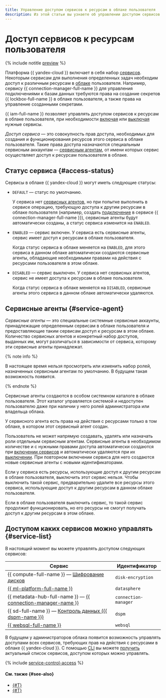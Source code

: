 ```yaml
---
title: Управление доступом сервисов к ресурсам в облаке пользователя
description: Из этой статьи вы узнаете об управлении доступом сервисов к ресурсам пользователя в облаке {{ yandex-cloud }}.
---
```


# Доступ сервисов к ресурсам пользователя



{% include notitle [preview](../../_includes/note-preview.md) %}


Платформа {{ yandex-cloud }} включает в себя набор [сервисов](../../overview/concepts/services.md). Некоторым сервисам для выполнения определенных задач необходим доступ к различным ресурсам в [облаке](../../resource-manager/concepts/resources-hierarchy.md#cloud) пользователя. Например, сервису {{ connection-manager-full-name }} для управления подключениями к базам данных требуются права на создание секретов {{ lockbox-full-name }} в облаке пользователя, а также права на управление созданными секретами.

{{ iam-full-name }} позволяет управлять доступом сервисов к ресурсам в облаке пользователя, при необходимости [включая](../operations/service-control/enable-disable.md#enable) или [выключая](../operations/service-control/enable-disable.md#disable) нужные сервисы.

_Доступ сервиса_ — это совокупность прав доступа, необходимых для создания и функционирования ресурсов этого сервиса в облаке пользователя. Такие права доступа назначаются специальным сервисным аккаунтам — [сервисным агентам](#service-agent), от имени которых сервис осуществляет доступ к ресурсам пользователя в облаке.

## Статус сервиса {#access-status}

Сервисы в облаке {{ yandex-cloud }} могут иметь следующие статусы:

* `DEFAULT` — статус по умолчанию.

    У сервиса нет [сервисных агентов](#service-agent), но при попытке выполнить в сервисе операцию, требующую доступа к другим ресурсам в облаке пользователя (например, создать [подключение](../../metadata-hub/concepts/connection-manager.md) в сервисе {{ connection-manager-full-name }}), сервисные агенты будут автоматически созданы, а статус сервиса изменится на `ENABLED`.
* `ENABLED` — сервис включен. У сервиса есть сервисные агенты, сервис имеет доступ к ресурсам в облаке пользователя.

    Когда статус сервиса в облаке меняется на `ENABLED`, для этого сервиса в данном облаке автоматически создаются сервисные агенты, обладающие необходимыми правами на действия с ресурсами пользователя в этом облаке.

* `DISABLED` — сервис выключен. У сервиса нет сервисных агентов, сервис не имеет доступа к ресурсам в облаке пользователя.

    Когда статус сервиса в облаке меняется на `DISABLED`, сервисные агенты этого сервиса в данном облаке автоматически удаляются.

## Сервисные агенты {#service-agent}

_Сервисные агенты_ — это специальные системные сервисные аккаунты, принадлежащие определенным сервисам в облаке пользователя и предоставляющие таким сервисам доступ к ресурсам в этом облаке. Количество сервисных агентов и конкретный набор доступов, выданных им, могут различаться в зависимости от сервиса, которому эти сервисные агенты принадлежат.

{% note info %}

В настоящее время нельзя просмотреть или изменить набор ролей, назначенных сервисным агентам по умолчанию. В будущем такая возможность появится.

{% endnote %}

Сервисные агенты создаются в особом системном каталоге в облаке пользователя. Этот каталог управляется системой и недоступен пользователю даже при наличии у него ролей администратора или владельца облака.

У сервисного агента есть права на действия с ресурсами только в том облаке, в котором этот сервисный агент создан.

Пользователь не может напрямую создавать, удалять или назначать роли отдельным сервисным агентам. Сервисные агенты в необходимом количестве и с нужными правами доступа автоматически создаются при [включении сервисов](../operations/service-control/enable-disable.md#enable) и автоматически удаляются при их [выключении](../operations/service-control/enable-disable.md#disable). При повторном включении сервиса для него создаются новые сервисные агенты с новыми идентификаторами.


Если у сервиса есть ресурсы, использующие доступ к другим ресурсам в облаке пользователя, выключить этот сервис нельзя. Чтобы выключить такой сервис, предварительно удалите все ресурсы этого сервиса, использующие доступ к другим ресурсам в данном облаке пользователя.

Если в облаке пользователя выключить сервис, то такой сервис продолжит функционировать, но его ресурсы не смогут получать доступ к другим ресурсам в этом облаке.

## Доступом каких сервисов можно управлять {#service-list}

В настоящий момент вы можете управлять доступом следующих сервисов:

Сервис | Идентификатор
--- | ---
{{ compute-full-name }} — [Шифрование дисков](../../compute/concepts/encryption.md) | `disk-encryption`
[{{ ml-platform-full-name }}](../../datasphere/index.yaml) | `datasphere`
{{ metadata-hub-full-name }} — [{{ connection-manager-name }}](../../metadata-hub/concepts/connection-manager.md) | `connection-manager`
{{ sd-full-name }} — [Контроль данных ({{ dspm-name }})](../../security-deck/concepts/dspm.md) | `dspm`
[{{ websql-full-name }}](../../websql/index.yaml) | `websql`

В будущем у администраторов облака появится возможность управлять доступами всех сервисов, требующих прав на действия с ресурсами в облаке {{ yandex-cloud }}. С помощью [CLI](../../cli/cli-ref/iam/cli-ref/service-control/list.md) вы можете [получить](../operations/service-control/list-get.md#list) актуальный список сервисов, доступом которых можно управлять.

{% include [service-control-access](../../_includes/iam/service-control-access.md) %}

#### См. также {#see-also}

* [{#T}](../operations/service-control/list-get.md)
* [{#T}](../operations/service-control/enable-disable.md)
